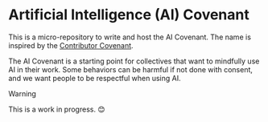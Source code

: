 # Artificial Intelligence (AI) Covenant

This is a micro-repository to write and host the AI Covenant. The name is inspired by the [Contributor Covenant](https://www.contributor-covenant.org/).

The AI Covenant is a starting point for collectives that want to mindfully use AI in their work. Some behaviors can be harmful if not done with consent, and we want people to be respectful when using AI.

> [!WARNING]
> This is a work in progress. :blush: